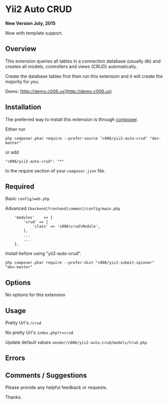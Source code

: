 Yii2 Auto CRUD
===================

**New Version July, 2015**

Now with template support.


Overview
---------

This extension queries all tables in a connection database (usually db) and creates all models, controllers and views (CRUD) automatically.

Create the database tables first then run this extension and it will create the majority for you.

Demo: [http://demo.c006.us](http://demo.c006.us)



Installation
------------

The preferred way to install this extension is through [composer](http://getcomposer.org/download/).

Either run

```
php composer.phar require --prefer-source "c006/yii2-auto-crud" "dev-master"
```

or add

```
"c006/yii2-auto-crud": "*"
```

to the require section of your `composer.json` file.


Required
--------

Basic ```config/web.php```

Advanced ```[backend|frontend|common]/config/main.php```

>
        'modules'    => [
            'crud' => [
                'class' => 'c006\crud\Module',
            ],
            ...
            ...
        ],



Install before using "yii2-auto-crud".

```php composer.phar require --prefer-dist "c006/yii2-submit-spinner" "dev-master"```


Options
-------

No options for this extension



Usage
-----

Pretty Url's ```/crud```

No pretty Url's ```index.php?r=crud```


Update default values
`vendor/c006/yii2-auto-crud/models/Crud.php`

Errors
---------



Comments / Suggestions
--------------------

Please provide any helpful feedback or requests.

Thanks.


































